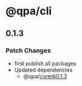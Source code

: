 # @qpa/cli

## 0.1.3

### Patch Changes

- first publish all packages
- Updated dependencies
  - @qpa/core@0.1.3
